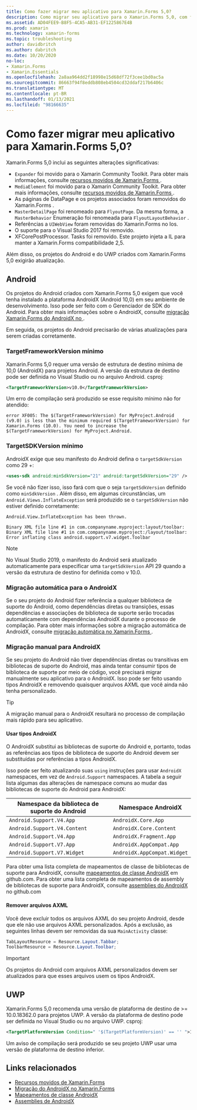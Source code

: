 ```yaml
---
title: Como fazer migrar meu aplicativo para Xamarin.Forms 5,0?
description: Como migrar seu aplicativo para o Xamarin.Forms 5,0, com foco no Android no UWP.
ms.assetid: AD04FEE9-B8F5-4CA5-AB31-EF1225867E4B
ms.prod: xamarin
ms.technology: xamarin-forms
ms.topic: troubleshooting
author: davidbritch
ms.author: dabritch
ms.date: 10/20/2020
no-loc:
- Xamarin.Forms
- Xamarin.Essentials
ms.openlocfilehash: 2a8aa964dd2f18998e15d68df72f3cee1bd0ac5a
ms.sourcegitcommit: 86663f94f8eddb808eb4504cd32ddaf217b6406c
ms.translationtype: MT
ms.contentlocale: pt-BR
ms.lasthandoff: 01/13/2021
ms.locfileid: "98166635"
---
```

# <a name="how-do-i-migrate-my-app-to-no-locxamarinforms-50"></a>Como fazer migrar meu aplicativo para Xamarin.Forms 5,0?

Xamarin.Forms 5,0 inclui as seguintes alterações significativas:

- `Expander` foi movido para o Xamarin Community Toolkit. Para obter mais informações, consulte [recursos movidos de Xamarin.Forms ](https://github.com/xamarin/XamarinCommunityToolkit/wiki/Features-moved-from-Xamarin.Forms).
- `MediaElement` foi movido para o Xamarin Community Toolkit. Para obter mais informações, consulte [recursos movidos de Xamarin.Forms ](https://github.com/xamarin/XamarinCommunityToolkit/wiki/Features-moved-from-Xamarin.Forms).
- As páginas de DataPage e os projetos associados foram removidos do Xamarin.Forms .
- `MasterDetailPage` foi renomeado para `FlyoutPage`. Da mesma forma, a `MasterBehavior` Enumeração foi renomeada para `FlyoutLayoutBehavior` .
- Referências a `UIWebView` foram removidas do Xamarin.Forms no Ios.
- O suporte para o Visual Studio 2017 foi removido.
- XFCorePostProcessor. Tasks foi removido. Este projeto injeta a IL para manter a Xamarin.Forms compatibilidade 2,5.

Além disso, os projetos do Android e do UWP criados com Xamarin.Forms 5,0 exigirão atualização.

## <a name="android"></a>Android

Os projetos do Android criados com Xamarin.Forms 5,0 exigem que você tenha instalado a plataforma AndroidX (Android 10,0) em seu ambiente de desenvolvimento. Isso pode ser feito com o Gerenciador de SDK do Android. Para obter mais informações sobre o AndroidX, consulte [migração Xamarin.Forms do AndroidX no ](~/xamarin-forms/platform/android/androidx-migration.md).

Em seguida, os projetos do Android precisarão de várias atualizações para serem criadas corretamente.

### <a name="minimum-targetframeworkversion"></a>TargetFrameworkVersion mínimo

Xamarin.Forms 5,0 requer uma versão de estrutura de destino mínima de 10,0 (AndroidX) para projetos Android. A versão da estrutura de destino pode ser definida no Visual Studio ou no arquivo Android. csproj:

```xml
<TargetFrameworkVersion>v10.0</TargetFrameworkVersion>
```

Um erro de compilação será produzido se esse requisito mínimo não for atendido:

```
error XF005: The $(TargetFrameworkVersion) for MyProject.Android (v9.0) is less than the minimum required $(TargetFrameworkVersion) for Xamarin.Forms (10.0). You need to increase the $(TargetFrameworkVersion) for MyProject.Android.
```

### <a name="minimum-targetsdkversion"></a>TargetSDKVersion mínimo

AndroidX exige que seu manifesto do Android defina o `targetSdkVersion` como 29 +:

```xml
<uses-sdk android:minSdkVersion="21" android:targetSdkVersion="29" />
```

Se você não fizer isso, isso fará com que o seja `targetSdkVersion` definido como `minSdkVersion` . Além disso, em algumas circunstâncias, um `Android.Views.InflateException` será produzido se o `targetSdkVersion` não estiver definido corretamente:

```
Android.View.InflateException has been thrown.

Binary XML file line #1 in com.companyname.myproject:layout/toolbar: Binary XML file line #1 in com.companyname.myproject:/layout/toolbar: Error inflating class android.support.v7.widget.Toolbar
```

> [!NOTE]
> No Visual Studio 2019, o manifesto do Android será atualizado automaticamente para especificar uma `targetSdkVersion` API 29 quando a versão da estrutura de destino for definida como v 10.0.

### <a name="automatic-migration-to-androidx"></a>Migração automática para o AndroidX

Se o seu projeto do Android fizer referência a qualquer biblioteca de suporte do Android, como dependências diretas ou transições, essas dependências e associações de biblioteca de suporte serão trocadas automaticamente com dependências AndroidX durante o processo de compilação. Para obter mais informações sobre a migração automática de AndroidX, consulte [migração automática no Xamarin.Forms ](~/xamarin-forms/platform/android/androidx-migration.md#automatic-migration-in-xamarinforms).

### <a name="manual-migration-to-androidx"></a>Migração manual para AndroidX

Se seu projeto do Android não tiver dependências diretas ou transitivas em bibliotecas de suporte do Android, mas ainda tentar consumir tipos de biblioteca de suporte por meio de código, você precisará migrar manualmente seu aplicativo para o AndroidX. Isso pode ser feito usando tipos AndroidX e removendo quaisquer arquivos AXML que você ainda não tenha personalizado.

> [!TIP]
> A migração manual para o AndroidX resultará no processo de compilação mais rápido para seu aplicativo.

#### <a name="use-androidx-types"></a>Usar tipos AndroidX

O AndroidX substitui as bibliotecas de suporte do Android e, portanto, todas as referências aos tipos de biblioteca de suporte do Android devem ser substituídas por referências a tipos AndroidX.

Isso pode ser feito atualizando suas `using` instruções para usar `AndroidX` namespaces, em vez de `Android.Support` namespaces. A tabela a seguir lista algumas das alterações de namespace comuns ao mudar das bibliotecas de suporte do Android para AndroidX:

| Namespace da biblioteca de suporte do Android | Namespace AndroidX |
| --- | --- |
| `Android.Support.V4.App` | `AndroidX.Core.App` |
| `Android.Support.V4.Content` | `AndroidX.Core.Content` |
| `Android.Support.V4.App` | `AndroidX.Fragment.App` |
| `Android.Support.V7.App` | `AndroidX.AppCompat.App` |
| `Android.Support.V7.Widget` | `AndroidX.AppCompat.Widget` |

Para obter uma lista completa de mapeamentos de classe de bibliotecas de suporte para AndroidX, consulte [mapeamentos de classe AndroidX](https://github.com/xamarin/AndroidX/blob/master/mappings/androidx-class-mapping.csv) em github.com. Para obter uma lista completa de mapeamentos de assembly de bibliotecas de suporte para AndroidX, consulte [assemblies do AndroidX](https://github.com/xamarin/AndroidX/blob/master/mappings/androidx-assemblies.csv) no github.com

#### <a name="remove-axml-files"></a>Remover arquivos AXML

Você deve excluir todos os arquivos AXML do seu projeto Android, desde que ele não use arquivos AXML personalizados. Após a exclusão, as seguintes linhas devem ser removidas da sua `MainActivity` classe:

```csharp
TabLayoutResource = Resource.Layout.Tabbar;
ToolbarResource = Resource.Layout.Toolbar;
```

> [!IMPORTANT]
> Os projetos do Android com arquivos AXML personalizados devem ser atualizados para que esses arquivos usem os tipos AndroidX.

## <a name="uwp"></a>UWP

Xamarin.Forms 5,0 recomenda uma versão de plataforma de destino de >= 10.0.18362.0 para projetos UWP. A versão da plataforma de destino pode ser definida no Visual Studio ou no arquivo UWP. csproj:

```xml
<TargetPlatformVersion Condition=" '$(TargetPlatformVersion)' == '' ">10.0.18362.0</TargetPlatformVersion>
```

Um aviso de compilação será produzido se seu projeto UWP usar uma versão de plataforma de destino inferior.

## <a name="related-links"></a>Links relacionados

- [Recursos movidos de Xamarin.Forms](https://github.com/xamarin/XamarinCommunityToolkit/wiki/Features-moved-from-Xamarin.Forms)
- [Migração do AndroidX no Xamarin.Forms](~/xamarin-forms/platform/android/androidx-migration.md)
- [Mapeamentos de classe AndroidX](https://github.com/xamarin/AndroidX/blob/master/mappings/androidx-class-mapping.csv)
- [Assemblies de AndroidX](https://github.com/xamarin/AndroidX/blob/master/mappings/androidx-assemblies.csv)
